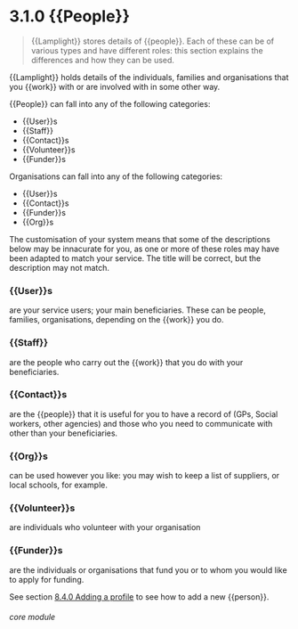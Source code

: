 # 3.1.0    {{People}}

> {{Lamplight}} stores details of {{people}}. Each of these can be of various types and have different roles: this section explains the differences and how they can be used. 

{{Lamplight}} holds details of the individuals, families and organisations that you {{work}} with or are involved with in some other way.

{{People}} can fall into any of the following categories:

  * {{User}}s
  * {{Staff}}
  * {{Contact}}s
  * {{Volunteer}}s
  * {{Funder}}s

Organisations can fall into any of the following categories:

  * {{User}}s
 * {{Contact}}s
  * {{Funder}}s
  * {{Org}}s
  
The customisation of your system means that some of the descriptions below may be innacurate for you, as one or more of these roles may have been adapted to match your service.  The title will be correct, but the description may not match.

### {{User}}s

are your service users; your main beneficiaries. These can be people, families, organisations, depending on the {{work}} you do. 

### {{Staff}}

are the people who carry out the {{work}} that you do with your beneficiaries. 

### {{Contact}}s

are the {{people}} that it is useful for you to have a record of (GPs, Social workers, other agencies) and those who you need to communicate with other than your beneficiaries.

### {{Org}}s

can be used however you like: you may wish to keep a list of suppliers, or local schools, for example.

### {{Volunteer}}s

are individuals who volunteer with your organisation

### {{Funder}}s

are the individuals or organisations that fund you or to whom you would like to apply for funding.

See section [8.4.0  Adding a profile](/help/index/v/{{version}}/p/8.4.0) to see how to add a new {{person}}. 

###### core module

